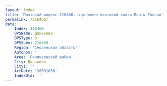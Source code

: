 ```yaml
---
layout: index
title: 'Почтовый индекс 216460: отделение почтовой связи Почты России'
permalink: /216460/
data:
    Index: 216460
    OPSName: Даньково
    OPSType: О
    OPSSubm: 216499
    Region: 'Смоленская область'
    Autonom: ''
    Area: 'Починковский район'
    City: Даньково
    City1: ''
    ActDate: '20001030'
    IndexOld: ''
---
```

